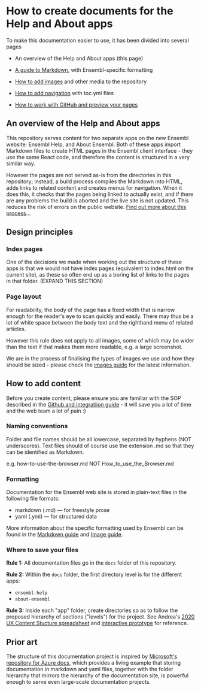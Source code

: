 # How to create documents for the Help and About apps

To make this documentation easier to use, it has been divided into several pages

- An overview of the Help and About apps (this page)

- [A guide to Markdown](markdown.md), with Ensembl-specific formatting

- [How to add images](media.md)  and other media to the repository

- [How to add navigation](toc.md) with toc.yml files

- [How to work with GitHub and preview your pages](github.md)

## An overview of the Help and About apps

This repository serves content for two separate apps on the new Ensembl website: Ensembl Help, and About Ensembl. Both of these apps import Markdown files to create HTML pages in the Ensembl client interface - they use the same React code, and therefore the content is structured in a very similar way.

However the pages are not served as-is from the directories in this repository; instead, a build process compiles the Markdown into HTML, adds links to related content and creates menus for navigation. When it does this, it checks that the pages being linked to actually exist, and if there are any problems the build is aborted and the live site is not updated. This reduces the risk of errors on the public website. [Find out more about this process](github.md)...

## Design principles

### Index pages

One of the decisions we made when working out the structure of these apps is that we would not have index pages (equivalent to index.html on the current site), as these so often end up as a boring list of links to the pages in that folder. (EXPAND THIS SECTION) 

### Page layout

For readability, the body of the page has a fixed width that is narrow enough for the reader's eye to scan quickly and easily. There may thus be a lot of white space between the body text and the righthand menu of related articles.

However this rule does not apply to all images, some of which may be wider than the text if that makes them more readable, e.g. a large screenshot.

We are in the process of finalising the types of images we use and how they should be sized - please check the [images guide](media.md) for the latest information.

## How to add content

Before you create content, please ensure you are familiar with the SOP described in the [Github and integratiion guide](github.md) - it will save you a lot of time and the web team a lot of pain :)

### Naming conventions

Folder and file names should be all lowercase, separated by hyphens (NOT underscores). Text files should of course use the extension .md so that they can be identified as Markdown.

e.g. how-to-use-the-browser.md NOT How_to_use_the_Browser.md

### Formatting

Documentation for the Ensembl web site is stored in plain-text files in the following file formats:

- markdown (.md) — for freestyle prose
- yaml (.yml) — for structured data

More information about the specific formatting used by Ensembl can be found in the [Markdown guide](markdown.md) and [Image guide](media.md).

### Where to save your files

**Rule 1:** All documentation files go in the `docs` folder of this repository.

**Rule 2:** Within the `docs` folder, the first directory level is for the different apps: 
- `ensembl-help`
- `about-ensembl`

**Rule 3:** Inside each "app" folder, create directories so as to follow the proposed hierarchy of sections ("levels") for the project. See Andrea's [2020 UX Content Stucture spreadsheet](https://docs.google.com/spreadsheets/d/11zshLpCUKAwd8P0Lmv3zzxJ_28f9oLg_atlLIetvq6E/edit#gid=0) and [interactive prototype](https://xd.adobe.com/view/d64fc883-dc95-4d08-63a3-483f9c772ec1-a07e/screen/37ccfc31-d3c9-423a-9493-9d7daf3db117?fullscreen) for reference.


## Prior art
The structure of this documentation project is inspired by [Microsoft's repository for Azure docs](https://github.com/MicrosoftDocs/azure-docs), which provides a living example that storing documentation in markdown and yaml files, together with the folder hierarchy that mirrors the hierarchy of the documentation site, is powerful enough to serve even large-scale documentation projects.

